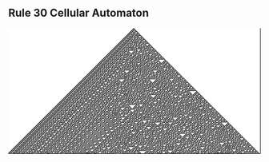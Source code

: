 ## Rule 30 Cellular Automaton

![Rule 30 Cellular Automaton Preview](./media/preview.png "Rule 30 Cellular Automaton Preview")